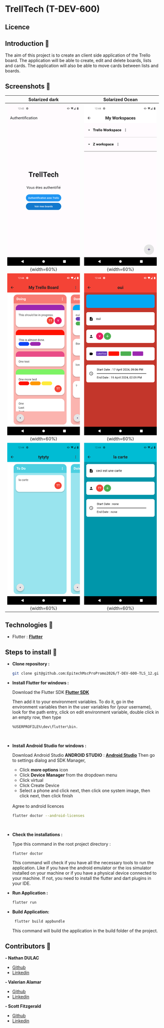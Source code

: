 # TrellTech (T-DEV-600)

## Licence

## Introduction 📖
The aim of this project is to create an client side application of the Trello board. The application will be able to create, edit and delete boards, lists and cards. The application will also be able to move cards between lists and boards.

## Screenshots 📸

Solarized dark             |  Solarized Ocean
:-------------------------:|:-------------------------:
![Screenshot](flutter_01.png){width=60%} |  ![Screenshot](flutter_02.png){width=60%}
![Screenshot](flutter_03.png){width=60%} |  ![Screenshot](flutter_04.png){width=60%}
![Screenshot](flutter_05.png){width=60%} |  ![Screenshot](flutter_06.png){width=60%}


## Technologies 💯

- Flutter : **[Flutter](https://flutter.dev/)**

## Steps to install 📝

- **Clone repository :**

    ```bash
    git clone git@github.com:EpitechMscProPromo2026/T-DEV-600-TLS_12.git
    ```

- **Install Flutter for windows :**

    Download the Flutter SDK
    **[Flutter SDK](https://storage.googleapis.com/flutter_infra_release/releases/stable/windows/flutter_windows_3.19.5-stable.zip)**

    Then add it to your environment variables.
    To do it, go in the environment variables then in the user variables for (your username), look for the path entry, click on edit environment variable, double click in an empty row, then type
    
    ```bash
    %USERPROFILE%\dev\flutter\bin.
    ```

    <br>

- **Install Android Studio for windows :**

    Download Android Studio
    **ANDROID STUDIO** : **[Android Studio](https://developer.android.com/studio)**
    Then go to settings dialog and SDK Manager,
    - Click **more options** icon
    - Click **Device Manager** from the dropdown menu
    - Click virtual
    - Click Create Device
    - Select a phone and click next, then click one system image, then click next, then click finish

    <br>
    Agree to android licences

    ```bash
    flutter doctor --android-licenses
    ```

    <br>

- **Check the installations :**

    Type this command in the root project directory :

    ```bash
    flutter doctor
    ```

    This command will check if you have all the necessary tools to run the application. Like if you have the android emulator or the ios simulator installed on your machine or if you have a physical device connected to your machine.
    If not, you need to install the flutter and dart plugins in your IDE.
    <br>

- **Run Application :**

    ```bash
    flutter run
    ```

- **Build Application:**

    ```bash
     flutter build appbundle
    ```

    This command will build the application in the build folder of the project.

## Contributors 💪

**- Nathan DULAC** <br>

- [Github](https://github.com/Torahime3)
- [Linkedin](https://www.linkedin.com/in/nathan-dulac-2aa654257/)<br>

**- Valerian Alamar** <br>

- [Github](https://github.com/Valamar12)
- [Linkedin](https://www.linkedin.com/in/valerian-a-43171328a/)<br>

**- Scott Fitzgerald** <br>

- [Github](https://github.com/scottfzd)
- [Linkedin](https://www.linkedin.com/in/nigelfitzgerald/)<br>
